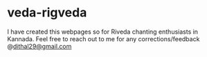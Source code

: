 # veda-rigveda
I have created this webpages so for Riveda chanting enthusiasts in Kannada. Feel free to reach out to me for any corrections/feedback @dithal29@gmail.com
